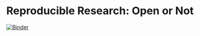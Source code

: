 # Reproducible Research: Open or Not



[![Binder](https://mybinder.org/badge_logo.svg)](https://mybinder.org/v2/gh/sawsimeon/March_2022_Pres/main?labpath=Molecular%20Docking.ipynb)
